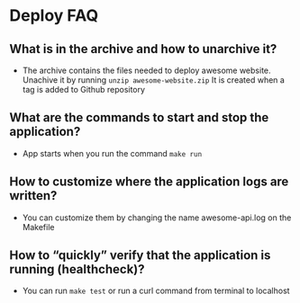 # Deploy FAQ

## What is in the archive and how to unarchive it?

* The archive contains the files needed to deploy awesome website. Unachive it by running `unzip awesome-website.zip`  It is created when a tag is added to Github repository

## What are the commands to start and stop the application?

* App starts when you run the command `make run`

## How to customize where the application logs are written?

* You can customize them by changing the name awesome-api.log on the Makefile

## How to “quickly” verify that the application is running (healthcheck)?

* You can run `make test` or run a curl command from terminal to localhost

